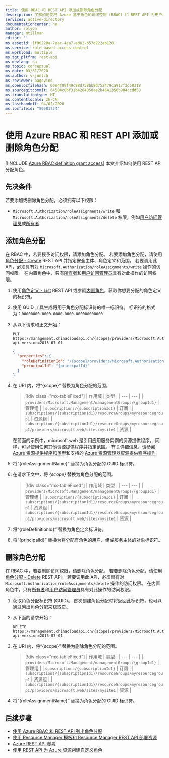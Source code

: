 ```yaml
---
title: 使用 RBAC 和 REST API 添加或删除角色分配
description: 了解如何使用 Azure 基于角色的访问控制 (RBAC) 和 REST API 为用户、组、服务主体或托管标识授予对 Azure 资源的访问权限。
services: active-directory
documentationcenter: na
author: rolyon
manager: mtillman
editor: ''
ms.assetid: 1f90228a-7aac-4ea7-ad82-b57d222ab128
ms.service: role-based-access-control
ms.workload: multiple
ms.tgt_pltfrm: rest-api
ms.devlang: na
ms.topic: conceptual
ms.date: 03/31/2020
ms.author: v-junlch
ms.reviewer: bagovind
ms.openlocfilehash: 00e4f89f49c98d758bb8d752479ca917f2d58318
ms.sourcegitcommit: 64584c0bf31b4204058ae2b4641356b904ccdd58
ms.translationtype: HT
ms.contentlocale: zh-CN
ms.lasthandoff: 04/02/2020
ms.locfileid: "80581724"
---
```

# <a name="add-or-remove-role-assignments-using-azure-rbac-and-the-rest-api"></a>使用 Azure RBAC 和 REST API 添加或删除角色分配

[!INCLUDE [Azure RBAC definition grant access](../../includes/role-based-access-control-definition-grant.md)] 本文介绍如何使用 REST API 分配角色。

## <a name="prerequisites"></a>先决条件

若要添加或删除角色分配，必须拥有以下权限：

- `Microsoft.Authorization/roleAssignments/write` 和 `Microsoft.Authorization/roleAssignments/delete` 权限，例如[用户访问管理员](built-in-roles.md#user-access-administrator)或[所有者](built-in-roles.md#owner)

## <a name="add-a-role-assignment"></a>添加角色分配

在 RBAC 中，若要授予访问权限，请添加角色分配。 若要添加角色分配，请使用[角色分配 - Create](https://docs.microsoft.com/rest/api/authorization/roleassignments/create) REST API 并指定安全主体、角色定义和范围。 若要调用此 API，必须具有对 `Microsoft.Authorization/roleAssignments/write` 操作的访问权限。 在内置角色中，只有[所有者](built-in-roles.md#owner)和[用户访问管理员](built-in-roles.md#user-access-administrator)具有对此操作的访问权限。

1. 使用[角色定义 - List](https://docs.microsoft.com/rest/api/authorization/roledefinitions/list) REST API 或参阅[内置角色](built-in-roles.md)，获取你想要分配的角色定义的标识符。

1. 使用 GUID 工具生成将用于角色分配标识符的唯一标识符。 标识符的格式为：`00000000-0000-0000-0000-000000000000`

1. 从以下请求和正文开始：

    ```http
    PUT https://management.chinacloudapi.cn/{scope}/providers/Microsoft.Authorization/roleAssignments/{roleAssignmentName}?api-version=2015-07-01
    ```

    ```json
    {
      "properties": {
        "roleDefinitionId": "/{scope}/providers/Microsoft.Authorization/roleDefinitions/{roleDefinitionId}",
        "principalId": "{principalId}"
      }
    }
    ```

1. 在 URI 内，将“{scope}”  替换为角色分配的范围。

    > [!div class="mx-tableFixed"]
    > | 作用域 | 类型 |
    > | --- | --- |
    > | `providers/Microsoft.Management/managementGroups/{groupId1}` | 管理组 |
    > | `subscriptions/{subscriptionId1}` | 订阅 |
    > | `subscriptions/{subscriptionId1}/resourceGroups/myresourcegroup1` | 资源组 |
    > | `subscriptions/{subscriptionId1}/resourceGroups/myresourcegroup1/providers/microsoft.web/sites/mysite1` | 资源 |

    在前面的示例中，microsoft.web 是引用应用服务实例的资源提供程序。 同样，可以使用任何其他资源提供程序并指定范围。 有关详细信息，请参阅 [Azure 资源提供程序和类型](../azure-resource-manager/management/resource-providers-and-types.md)和支持的 [Azure 资源管理器资源提供程序操作](resource-provider-operations.md)。  

1. 将“{roleAssignmentName}”  替换为角色分配的 GUID 标识符。

1. 在请求正文中，将 *{scope}* 替换为角色分配的范围。

    > [!div class="mx-tableFixed"]
    > | 作用域 | 类型 |
    > | --- | --- |
    > | `providers/Microsoft.Management/managementGroups/{groupId1}` | 管理组 |
    > | `subscriptions/{subscriptionId1}` | 订阅 |
    > | `subscriptions/{subscriptionId1}/resourceGroups/myresourcegroup1` | 资源组 |
    > | `subscriptions/{subscriptionId1}/resourceGroups/myresourcegroup1/providers/microsoft.web/sites/mysite1` | 资源 |

1. 将“{roleDefinitionId}”  替换为角色定义标识符。

1. 将“{principalId}”  替换为将分配有角色的用户、组或服务主体的对象标识符。

## <a name="remove-a-role-assignment"></a>删除角色分配

在 RBAC 中，若要删除访问权限，请删除角色分配。 若要删除角色分配，请使用[角色分配 - Delete](https://docs.microsoft.com/rest/api/authorization/roleassignments/delete) REST API。 若要调用此 API，必须具有对 `Microsoft.Authorization/roleAssignments/delete` 操作的访问权限。 在内置角色中，只有[所有者](built-in-roles.md#owner)和[用户访问管理员](built-in-roles.md#user-access-administrator)具有对此操作的访问权限。

1. 获取角色分配标识符 (GUID)。 首次创建角色分配时将返回此标识符，也可以通过列出角色分配来获取它。

1. 从下面的请求开始：

    ```http
    DELETE https://management.chinacloudapi.cn/{scope}/providers/Microsoft.Authorization/roleAssignments/{roleAssignmentName}?api-version=2015-07-01
    ```

1. 在 URI 内，将“{scope}”  替换为删除角色分配的范围。

    > [!div class="mx-tableFixed"]
    > | 作用域 | 类型 |
    > | --- | --- |
    > | `providers/Microsoft.Management/managementGroups/{groupId1}` | 管理组 |
    > | `subscriptions/{subscriptionId1}` | 订阅 |
    > | `subscriptions/{subscriptionId1}/resourceGroups/myresourcegroup1` | 资源组 |
    > | `subscriptions/{subscriptionId1}/resourceGroups/myresourcegroup1/providers/microsoft.web/sites/mysite1` | 资源 |

1. 将“{roleAssignmentName}”  替换为角色分配的 GUID 标识符。

## <a name="next-steps"></a>后续步骤

- [使用 Azure RBAC 和 REST API 列出角色分配](role-assignments-list-rest.md)
- [使用 Resource Manager 模板和 Resource Manager REST API 部署资源](../azure-resource-manager/templates/deploy-rest.md)
- [Azure REST API 参考](https://docs.microsoft.com/rest/api/azure/)
- [使用 REST API 为 Azure 资源创建自定义角色](custom-roles-rest.md)

